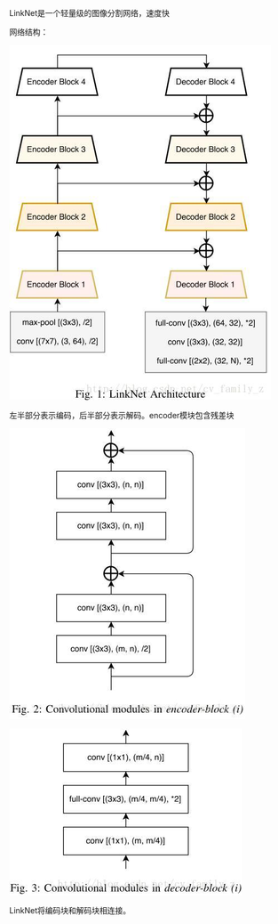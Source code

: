 LinkNet是一个轻量级的图像分割网络，速度快

网络结构：

![](/assets/LinkNet.png)

左半部分表示编码，后半部分表示解码。encoder模块包含残差块

![](/assets/LinkNet_encoder.png)

![](/assets/LinkNet_decoder.png)

LinkNet将编码块和解码块相连接。

